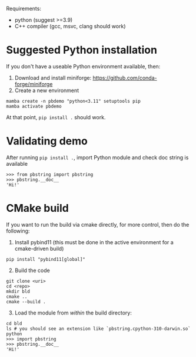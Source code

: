 Requirements:
- python (suggest >=3.9)
- C++ compiler (gcc, msvc, clang should work)

# Suggested Python installation

If you don't have a useable Python environment available, then:

1. Download and install miniforge: https://github.com/conda-forge/miniforge
2. Create a new environment
```
mamba create -n pbdemo "python<3.11" setuptools pip
mamba activate pbdemo
```

At that point, `pip install .` should work.

# Validating demo

After running `pip install .`, import Python module and check doc string is available

```
>>> from pbstring import pbstring
>>> pbstring.__doc__
'Hi!'
```

# CMake build

If you want to run the build via cmake directly, for more control, then do the following:

1. Install pybind11 (this must be done in the active environment for a cmake-driven build)

```
pip install "pybind11[global]"
```

2. Build the code
```
git clone <uri>
cd <repo>
mkdir bld
cmake ..
cmake --build .
```

3. Load the module from *within* the build directory:
```
cd bld
ls # you should see an extension like `pbstring.cpython-310-darwin.so`
python
>>> import pbstring
>>> pbstring.__doc__
'Hi!'
```
